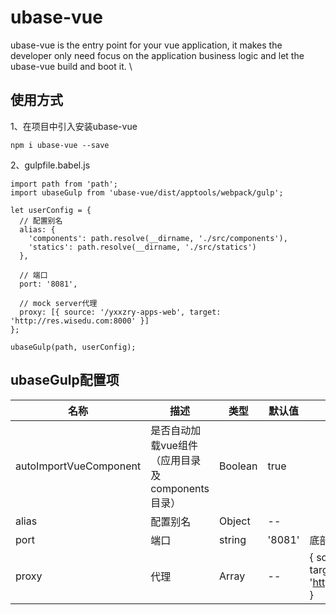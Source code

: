 # ubase-vue
ubase-vue is the entry point for your vue application, it makes the developer only need focus on the application business logic and let the ubase-vue build and boot it. \


## 使用方式

1、在项目中引入安装ubase-vue
```
npm i ubase-vue --save
```

2、gulpfile.babel.js

```
import path from 'path';
import ubaseGulp from 'ubase-vue/dist/apptools/webpack/gulp';

let userConfig = {
  // 配置别名
  alias: {
    'components': path.resolve(__dirname, './src/components'),
    'statics': path.resolve(__dirname, './src/statics')
  },

  // 端口
  port: '8081',

  // mock server代理
  proxy: [{ source: '/yxxzry-apps-web', target: 'http://res.wisedu.com:8000' }]
};

ubaseGulp(path, userConfig);

```


## ubaseGulp配置项

| 名称  | 描述 | 类型 | 默认值 | 备注 |
| ---    | ---   | ---   | ---     | ---   |
| autoImportVueComponent | 是否自动加载vue组件（应用目录及components目录） | Boolean | true | |
| alias | 配置别名 | Object | -- |  |
| port | 端口 | string | '8081' | 底部按钮区域是否显示 |
| proxy | 代理 | Array | -- | { source: '/jcsj-apps-web', target: 'http://res.wisedu.com:8000' } |

